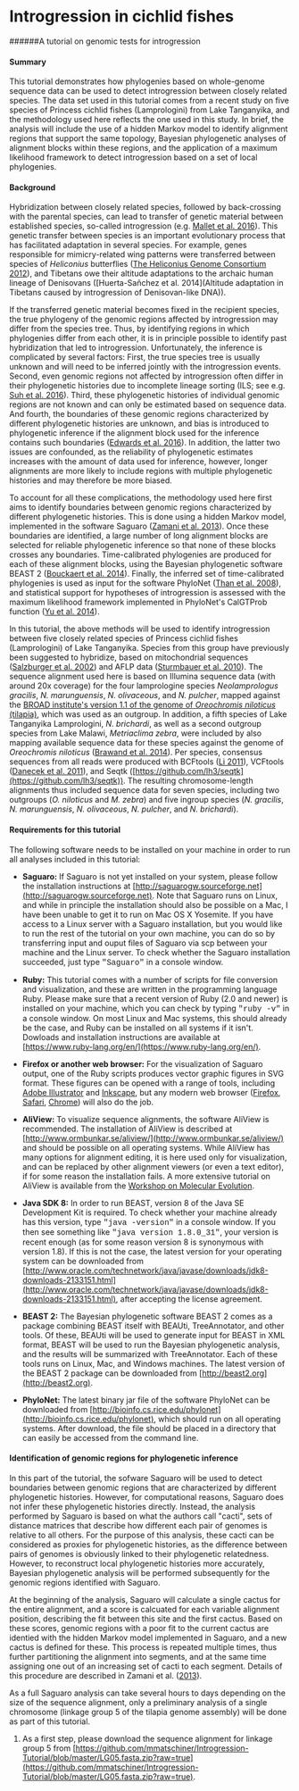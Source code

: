 # Introgression in cichlid fishes

######A tutorial on genomic tests for introgression

#### Summary

This tutorial demonstrates how phylogenies based on whole-genome sequence data can be used to detect introgression between closely related species. The data set used in this tutorial comes from a recent study on five species of Princess cichlid fishes (Lamprologini) from Lake Tanganyika, and the methodology used here reflects the one used in this study. In brief, the analysis will include the use of a hidden Markov model to identify alignment regions that support the same topology, Bayesian phylogenetic analyses of alignment blocks within these regions, and the application of a maximum likelihood framework to detect introgression based on a set of local phylogenies.

#### Background

Hybridization between closely related species, followed by back-crossing with the parental species, can lead to transfer of genetic material between established species, so-called introgression (e.g. [Mallet et al. 2016](http://onlinelibrary.wiley.com/doi/10.1002/bies.201500149/abstract)). This genetic transfer between species is an important evolutionary process that has facilitated adaptation in several species. For example, genes responsible for mimicry-related wing patterns were transferred between species of *Heliconius* butterflies ([The Heliconius Genome Consortium 2012](http://www.nature.com/nature/journal/v487/n7405/full/nature11041.html)), and Tibetans owe their altitude adaptations to the archaic human lineage of Denisovans ([Huerta-Sañchez et al. 2014](Altitude adaptation in Tibetans caused by introgression of Denisovan-like DNA)).

If the transferred genetic material becomes fixed in the recipient species, the true phylogeny of the genomic regions affected by introgression may differ from the species tree. Thus, by identifying regions in which phylogenies differ from each other, it is in principle possible to identify past hybridization that led to introgression. Unfortunately, the inference is complicated by several factors: First, the true species tree is usually unknown and will need to be inferred jointly with the introgression events. Second, even genomic regions not affected by introgression often differ in their phylogenetic histories due to incomplete lineage sorting (ILS; see e.g. [Suh et al. 2016](http://journals.plos.org/plosbiology/article?id=10.1371/journal.pbio.1002224)). Third, these phylogenetic histories of individual genomic regions are not known and can only be estimated based on sequence data. And fourth, the boundaries of these genomic regions characterized by different phylogenetic histories are unknown, and bias is introduced to phylogenetic inference if the alignment block used for the inference contains such boundaries ([Edwards et al. 2016](http://www.sciencedirect.com/science/article/pii/S1055790315003309)). In addition, the latter two issues are confounded, as the reliability of phylogenetic estimates increases with the amount of data used for inference, however, longer alignments are more likely to include regions with multiple phylogenetic histories and may therefore be more biased.

To account for all these complications, the methodology used here first aims to identify boundaries between genomic regions characterized by different phylogenetic histories. This is done using a hidden Markov model, implemented in the software Saguaro ([Zamani et al. 2013](http://bmcgenomics.biomedcentral.com/articles/10.1186/1471-2164-14-347)). Once these boundaries are identified, a large number of long alignment blocks are selected for reliable phylogenetic inference so that none of these blocks crosses any boundaries. Time-calibrated phylogenies are produced for each of these alignment blocks, using the Bayesian phylogenetic software BEAST 2 ([Bouckaert et al. 2014](http://journals.plos.org/ploscompbiol/article?id=10.1371/journal.pcbi.1003537)). Finally, the inferred set of time-calibrated phylogenies is used as input for the software PhyloNet ([Than et al. 2008](http://bmcbioinformatics.biomedcentral.com/articles/10.1186/1471-2105-9-322)), and statistical support for hypotheses of introgression is assessed with the maximum likelihood framework implemented in PhyloNet's CalGTProb function ([Yu et al. 2014](http://www.pnas.org/content/111/46/16448.abstract)).

In this tutorial, the above methods will be used to identify introgression between five closely related species of Princess cichlid fishes (Lamprologini) of Lake Tanganyika. Species from this group have previously been suggested to hybridize, based on mitochondrial sequences ([Salzburger et al. 2002](http://onlinelibrary.wiley.com/doi/10.1046/j.0962-1083.2001.01438.x/abstract)) and AFLP data ([Sturmbauer et al. 2010](http://www.sciencedirect.com/science/article/pii/S1055790310002897)). The sequence alignment used here is based on Illumina sequence data (with around 20x coverage) for the four lamprologine species *Neolamprologus gracilis*, *N. marunguensis*, *N. olivaceous*, and *N. pulcher*, mapped against the [BROAD institute's version 1.1 of the genome of *Oreochromis niloticus* (tilapia)](https://www.broadinstitute.org/ftp/pub/assemblies/fish/tilapia/), which was used as an outgroup. In addition, a fifth species of Lake Tanganyika Lamprologini, *N. brichardi*, as well as a second outgroup species from Lake Malawi, *Metriaclima zebra*, were included by also mapping available sequence data for these species against the genome of *Oreochromis niloticus* ([Brawand et al. 2014](http://www.nature.com/nature/journal/v513/n7518/full/nature13726.html)). Per species, consensus sequences from all reads were produced with BCFtools ([Li 2011](http://bioinformatics.oxfordjournals.org/content/27/21/2987.abstract)), VCFtools ([Danecek et al. 2011](http://bioinformatics.oxfordjournals.org/content/27/15/2156)), and Seqtk ([https://github.com/lh3/seqtk](https://github.com/lh3/seqtk)). The resulting chromosome-length alignments thus included sequence data for seven species, including two outgroups (*O. niloticus* and *M. zebra*) and five ingroup species (*N. gracilis*, *N. marunguensis*, *N. olivaceous*, *N. pulcher*, and *N. brichardi*).

#### Requirements for this tutorial

The following software needs to be installed on your machine in order to run all analyses included in this tutorial:

* **Saguaro:** If Saguaro is not yet installed on your system, please follow the installation instructions at [http://saguarogw.sourceforge.net](http://saguarogw.sourceforge.net). Note that Saguaro runs on Linux, and while in principle the installation should also be possible on a Mac, I have been unable to get it to run on Mac OS X Yosemite. If you have access to a Linux server with a Saguaro installation, but you would like to run the rest of the tutorial on your own machine, you can do so by transferring input and ouput files of Saguaro via scp between your machine and the Linux server. To check whether the Saguaro installation succeeded, just type <span style="font-family:Courier;">"Saguaro"</span> in a console window.

* **Ruby:** This tutorial comes with a number of scripts for file conversion and visualization, and these are written in the programming language Ruby. Please make sure that a recent version of Ruby (2.0 and newer) is installed on your machine, which you can check by typing <span style="font-family:Courier;">"ruby -v"</span> in a console window. On most Linux and Mac systems, this should already be the case, and Ruby can be installed on all systems if it isn't. Dowloads and installation instructions are available at [https://www.ruby-lang.org/en/](https://www.ruby-lang.org/en/).

* **Firefox or another web browser:** For the visualization of Saguaro output, one of the Ruby scripts produces vector graphic figures in SVG format. These figures can be opened with a range of tools, including [Adobe Illustrator](http://www.adobe.com/products/illustrator.html) and [Inkscape](https://inkscape.org/en/), but any modern web browser ([Firefox](https://www.mozilla.org/en-US/firefox/new/), [Safari](http://www.apple.com/safari/), [Chrome](https://www.google.com/chrome/)) will also do the job.

* **AliView:** To visualize sequence alignments, the software AliView is recommended. The installation of AliView is described at [http://www.ormbunkar.se/aliview/](http://www.ormbunkar.se/aliview/) and should be possible on all operating systems. While AliView has many options for alignment editing, it is here used only for visualization, and can be replaced by other alignment viewers (or even a text editor), if for some reason the installation fails. A more extensive tutorial on AliView is available from the [Workshop on Molecular Evolution](http://evomics.org/learning/bioinformatics/multiple-sequence-alignment-ami-version/).

* **Java SDK 8:** In order to run BEAST, version 8 of the Java SE Development Kit is required. To check whether your machine already has this version, type <span style="font-family:Courier;">"java -version"</span> in a console window. If you then see something like <span style="font-family:Courier;">"java version 1.8.0_31"</span>, your version is recent enough (as for some reason version 8 is synonymous with version 1.8). If this is not the case, the latest version for your operating system can be downloaded from [http://www.oracle.com/technetwork/java/javase/downloads/jdk8-downloads-2133151.html](http://www.oracle.com/technetwork/java/javase/downloads/jdk8-downloads-2133151.html), after accepting the license agreement.

* **BEAST 2:** The Bayesian phylogenetic software BEAST 2 comes as a package combining BEAST itself with BEAUti, TreeAnnotator, and other tools. Of these, BEAUti will be used to generate input for BEAST in XML format, BEAST will be used to run the Bayesian phylogenetic analysis, and the results will be summarized with TreeAnnotator. Each of these tools runs on Linux, Mac, and Windows machines. The latest version of the BEAST 2 package can be downloaded from [http://beast2.org](http://beast2.org).

* **PhyloNet:** The latest binary jar file of the software PhyloNet can be downloaded from [http://bioinfo.cs.rice.edu/phylonet](http://bioinfo.cs.rice.edu/phylonet), which should run on all operating systems. After download, the file should be placed in a directory that can easily be accessed from the command line.

#### Identification of genomic regions for phylogenetic inference

In this part of the tutorial, the sofware Saguaro will be used to detect boundaries between genomic regions that are characterized by different phylogenetic histories. However, for computational reasons, Saguaro does not infer these phylogenetic histories directly. Instead, the analysis performed by Saguaro is based on what the authors call "cacti", sets of distance matrices that describe how different each pair of genomes is relative to all others. For the purpose of this analysis, these cacti can be considered as proxies for phylogenetic histories, as the difference between pairs of genomes is obviously linked to their phylogenetic relatedness. However, to reconstruct local phylogenetic histories more accurately, Bayesian phylogenetic analysis will be performed subsequently for the genomic regions identified with Saguaro.

At the beginning of the analysis, Saguaro will calculate a single cactus for the entire alignment, and a score is calcuated for each variable alignment position, describing the fit between this site and the first cactus. Based on these scores, genomic regions with a poor fit to the current cactus are identied with the hidden Markov model implemented in Saguaro, and a new cactus is defined for these. This process is repeated multiple times, thus further partitioning the alignment into segments, and at the same time assigning one out of an increasing set of cacti to each segment. Details of this procedure are described in Zamani et al. ([2013](http://bmcgenomics.biomedcentral.com/articles/10.1186/1471-2164-14-347)).

As a full Saguaro analysis can take several hours to days depending on the size of the sequence alignment, only a preliminary analysis of a single chromosome (linkage group 5 of the tilapia genome assembly) will be done as part of this tutorial.

1. As a first step, please download the sequence alignment for linkage group 5 from [https://github.com/mmatschiner/Introgression-Tutorial/blob/master/LG05.fasta.zip?raw=true](https://github.com/mmatschiner/Introgression-Tutorial/blob/master/LG05.fasta.zip?raw=true).